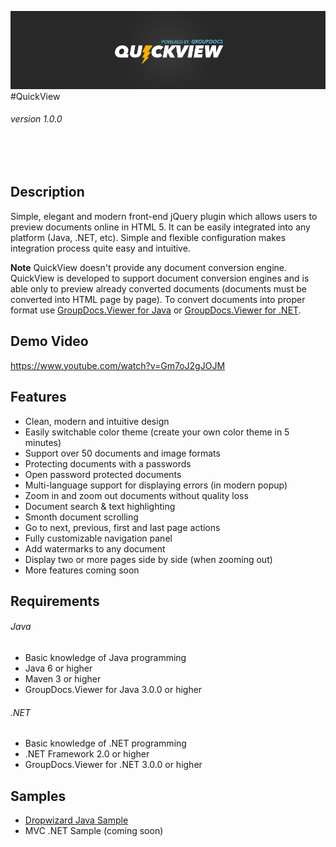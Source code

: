 ![Alt text](https://raw.githubusercontent.com/LilAlex/QuickView/master/resources/images/banner.png "QuickView")
#QuickView
###### version 1.0.0
<br/><br/>
## Description
Simple, elegant and modern front-end jQuery plugin which allows users to preview documents online in HTML 5.
It can be easily integrated into any platform (Java, .NET, etc). Simple and flexible configuration makes integration process quite easy and intuitive.

**Note** QuickView doesn't provide any document conversion engine. QuickView is developed to support document conversion engines and is able only to preview already converted documents (documents must be converted into HTML page by page).
To convert documents into proper format use [GroupDocs.Viewer for Java](http://www.groupdocs.com/java/document-viewer-library) or [GroupDocs.Viewer for .NET](http://www.groupdocs.com/dot-net/document-viewer-library).

## Demo Video
https://www.youtube.com/watch?v=Gm7oJ2gJOJM

## Features
- Clean, modern and intuitive design
- Easily switchable color theme (create your own color theme in 5 minutes)
- Support over 50 documents and image formats
- Protecting documents with a passwords
- Open password protected documents
- Multi-language support for displaying errors (in modern popup)
- Zoom in and zoom out documents without quality loss
- Document search & text highlighting
- Smonth document scrolling
- Go to next, previous, first and last page actions
- Fully customizable navigation panel
- Add watermarks to any document
- Display two or more pages side by side (when zooming out)
- More features coming soon

## Requirements
###### Java
- Basic knowledge of Java programming
- Java 6 or higher
- Maven 3 or higher
- GroupDocs.Viewer for Java 3.0.0 or higher

###### .NET
- Basic knowledge of .NET programming
- .NET Framework 2.0 or higher
- GroupDocs.Viewer for .NET 3.0.0 or higher

## Samples
- [Dropwizard Java Sample](https://github.com/LilAlex/QuickView-Java-Dropwizard)
- MVC .NET Sample (coming soon)